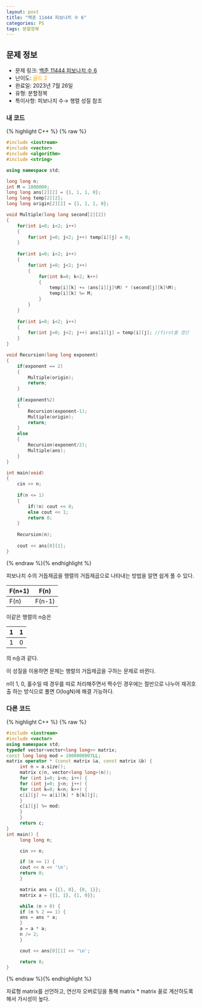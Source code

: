 ```yaml
---
layout: post
title: "백준 11444 피보나치 수 6"
categories: PS
tags: 분할정복
---
```


## 문제 정보
- 문제 링크: [백준 11444 피보나치 수 6](https://www.acmicpc.net/problem/11444)
- 난이도: <span style="color:#FFA500">골드 2</span>
- 완료일: 2023년 7월 26일
- 유형: 분할정복
- 특이사항: 피보나치 수→ 행렬 성질 참조

### 내 코드

{% highlight C++ %} {% raw %}
```C++
#include <iostream>
#include <vector>
#include <algorithm>
#include <string>

using namespace std;

long long n;
int M = 1000000;
long long ans[2][2] = {1, 1, 1, 0};
long long temp[2][2];
long long origin[2][2] = {1, 1, 1, 0};

void Multiple(long long second[2][2])
{
	for(int i=0; i<2; i++)
	{
		for(int j=0; j<2; j++) temp[i][j] = 0;
	}
	
	for(int i=0; i<2; i++)
	{
		for(int j=0; j<2; j++)
		{
			for(int k=0; k<2; k++)
			{
				temp[i][k] += (ans[i][j]%M) * (second[j][k]%M);
				temp[i][k] %= M;
			}
		}
	}
	
	for(int i=0; i<2; i++)
	{
		for(int j=0; j<2; j++) ans[i][j] = temp[i][j]; //first를 갱신
	}
}

void Recursion(long long exponent)
{
	if(exponent == 2)
	{
		Multiple(origin);
		return;
	}
	
	if(exponent%2)
	{
		Recursion(exponent-1);
		Multiple(origin);
		return;
	}
	else
	{
		Recursion(exponent/2);	
		Multiple(ans);
	}
}

int main(void)
{
	cin >> n;
	
	if(n <= 1)
	{
		if(!n) cout << 0;
		else cout << 1;
		return 0;
	}
	
	Recursion(n);
	
	cout << ans[0][1];
}
```
{% endraw %}{% endhighlight %}

피보나치 수의 거듭제곱을 행렬의 거듭제곱으로 나타내는 방법을 알면 쉽게 풀 수 있다.

F(n+1)| F(n)  
---|---  
F(n)| F(n-1)   
  
이같은 행렬의 n승은

1| 1  
---|---  
1| 0  
  
의 n승과 같다.

이 성질을 이용하면 문제는 행렬의 거듭제곱을 구하는 문제로 바뀐다.

n이 1, 0, 홀수일 때 경우를 따로 처리해주면서 짝수인 경우에는 절반으로 나누어 재귀호출 하는 방식으로 풀면 O(logN)에 해결 가능하다.

### 다른 코드

{% highlight C++ %} {% raw %}
```C++
#include <iostream>
#include <vector>
using namespace std;
typedef vector<vector<long long>> matrix;
const long long mod = 1000000007LL;
matrix operator * (const matrix &a, const matrix &b) {
	 int n = a.size();
	 matrix c(n, vector<long long>(n));
	 for (int i=0; i<n; i++) {
	 for (int j=0; j<n; j++) {
	 for (int k=0; k<n; k++) {
	 c[i][j] += a[i][k] * b[k][j];
	 }
	 c[i][j] %= mod;
	 }
	 }
	 return c;
}
int main() {
	 long long n;

	 cin >> n;

	 if (n <= 1) {
	 cout << n << '\n';
	 return 0;
	 }

	 matrix ans = {{1, 0}, {0, 1}};
	 matrix a = {{1, 1}, {1, 0}};

	 while (n > 0) {
	 if (n % 2 == 1) {
	 ans = ans * a;
	 }
	 a = a * a;
	 n /= 2;
	 }

	 cout << ans[0][1] << '\n';

	 return 0;
}
```
{% endraw %}{% endhighlight %}

자료형 matrix를 선언하고, 연산자 오버로딩을 통해 matrix * matrix 꼴로 계산하도록 해서 가시성이 높다.

  
  

